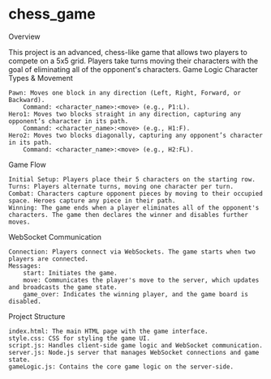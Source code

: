 # chess_game



Overview

This project is an advanced, chess-like game that allows two players to compete on a 5x5 grid. Players take turns moving their characters with the goal of eliminating all of the opponent's characters.
Game Logic
Character Types & Movement

    Pawn: Moves one block in any direction (Left, Right, Forward, or Backward).
        Command: <character_name>:<move> (e.g., P1:L).
    Hero1: Moves two blocks straight in any direction, capturing any opponent’s character in its path.
        Command: <character_name>:<move> (e.g., H1:F).
    Hero2: Moves two blocks diagonally, capturing any opponent’s character in its path.
        Command: <character_name>:<move> (e.g., H2:FL).

Game Flow

    Initial Setup: Players place their 5 characters on the starting row.
    Turns: Players alternate turns, moving one character per turn.
    Combat: Characters capture opponent pieces by moving to their occupied space. Heroes capture any piece in their path.
    Winning: The game ends when a player eliminates all of the opponent's characters. The game then declares the winner and disables further moves.

WebSocket Communication

    Connection: Players connect via WebSockets. The game starts when two players are connected.
    Messages:
        start: Initiates the game.
        move: Communicates the player's move to the server, which updates and broadcasts the game state.
        game_over: Indicates the winning player, and the game board is disabled.

Project Structure

    index.html: The main HTML page with the game interface.
    style.css: CSS for styling the game UI.
    script.js: Handles client-side game logic and WebSocket communication.
    server.js: Node.js server that manages WebSocket connections and game state.
    gameLogic.js: Contains the core game logic on the server-side.


